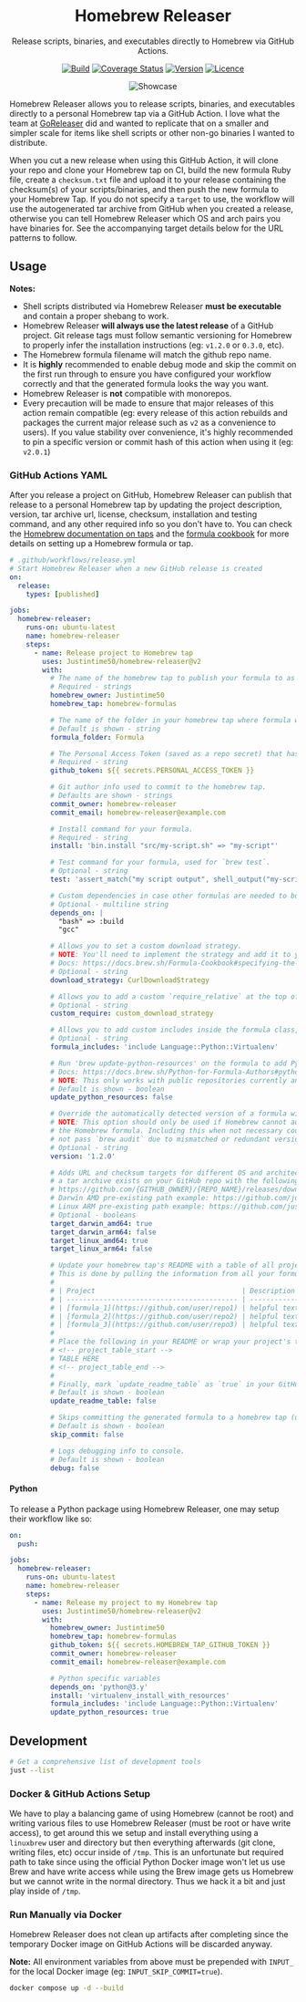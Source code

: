 <div align="center">

# Homebrew Releaser

Release scripts, binaries, and executables directly to Homebrew via GitHub Actions.

[![Build](https://github.com/Justintime50/homebrew-releaser/workflows/build/badge.svg)](https://github.com/Justintime50/homebrew-releaser/actions)
[![Coverage Status](https://coveralls.io/repos/github/Justintime50/homebrew-releaser/badge.svg?branch=main)](https://coveralls.io/github/Justintime50/homebrew-releaser?branch=main)
[![Version](https://img.shields.io/github/v/tag/justintime50/homebrew-releaser)](https://github.com/justintime50/homebrew-releaser/releases)
[![Licence](https://img.shields.io/github/license/Justintime50/homebrew-releaser)](LICENSE)

<img src="https://raw.githubusercontent.com/justintime50/assets/main/src/homebrew-releaser/showcase.png" alt="Showcase">

</div>

Homebrew Releaser allows you to release scripts, binaries, and executables directly to a personal Homebrew tap via a GitHub Action. I love what the team at [GoReleaser](https://github.com/goreleaser/goreleaser) did and wanted to replicate that on a smaller and simpler scale for items like shell scripts or other non-go binaries I wanted to distribute.

When you cut a new release when using this GitHub Action, it will clone your repo and clone your Homebrew tap on CI, build the new formula Ruby file, create a `checksum.txt` file and upload it to your release containing the checksum(s) of your scripts/binaries, and then push the new formula to your Homebrew Tap. If you do not specify a `target` to use, the workflow will use the autogenerated tar archive from GitHub when you created a release, otherwise you can tell Homebrew Releaser which OS and arch pairs you have binaries for. See the accompanying target details below for the URL patterns to follow.

## Usage

**Notes:**

- Shell scripts distributed via Homebrew Releaser **must be executable** and contain a proper shebang to work.
- Homebrew Releaser **will always use the latest release** of a GitHub project. Git release tags must follow semantic versioning for Homebrew to properly infer the installation instructions (eg: `v1.2.0` or `0.3.0`, etc).
- The Homebrew formula filename will match the github repo name.
- It is **highly** recommended to enable debug mode and skip the commit on the first run through to ensure you have configured your workflow correctly and that the generated formula looks the way you want.
- Homebrew Releaser is **not** compatible with monorepos.
- Every precaution will be made to ensure that major releases of this action remain compatible (eg: every release of this action rebuilds and packages the current major release such as `v2` as a convenience to users). If you value stability over convenience, it's highly recommended to pin a specific version or commit hash of this action when using it (eg: `v2.0.1`)

### GitHub Actions YAML

After you release a project on GitHub, Homebrew Releaser can publish that release to a personal Homebrew tap by updating the project description, version, tar archive url, license, checksum, installation and testing command, and any other required info so you don't have to. You can check the [Homebrew documentation on taps](https://docs.brew.sh/How-to-Create-and-Maintain-a-Tap) and the [formula cookbook](https://docs.brew.sh/Formula-Cookbook) for more details on setting up a Homebrew formula or tap.

```yml
# .github/workflows/release.yml
# Start Homebrew Releaser when a new GitHub release is created
on:
  release:
    types: [published]

jobs:
  homebrew-releaser:
    runs-on: ubuntu-latest
    name: homebrew-releaser
    steps:
      - name: Release project to Homebrew tap
        uses: Justintime50/homebrew-releaser@v2
        with:
          # The name of the homebrew tap to publish your formula to as it appears on GitHub.
          # Required - strings
          homebrew_owner: Justintime50
          homebrew_tap: homebrew-formulas

          # The name of the folder in your homebrew tap where formula will be committed to.
          # Default is shown - string
          formula_folder: Formula

          # The Personal Access Token (saved as a repo secret) that has `repo` permissions for the repo running the action AND Homebrew tap you want to release to.
          # Required - string
          github_token: ${{ secrets.PERSONAL_ACCESS_TOKEN }}

          # Git author info used to commit to the homebrew tap.
          # Defaults are shown - strings
          commit_owner: homebrew-releaser
          commit_email: homebrew-releaser@example.com

          # Install command for your formula.
          # Required - string
          install: 'bin.install "src/my-script.sh" => "my-script"'

          # Test command for your formula, used for `brew test`.
          # Optional - string
          test: 'assert_match("my script output", shell_output("my-script-command"))'

          # Custom dependencies in case other formulas are needed to build the current one.
          # Optional - multiline string
          depends_on: |
            "bash" => :build
            "gcc"

          # Allows you to set a custom download strategy.
          # NOTE: You'll need to implement the strategy and add it to your tap repository.
          # Docs: https://docs.brew.sh/Formula-Cookbook#specifying-the-download-strategy-explicitly
          # Optional - string
          download_strategy: CurlDownloadStrategy

          # Allows you to add a custom `require_relative` at the top of the formula template.
          # Optional - string
          custom_require: custom_download_strategy

          # Allows you to add custom includes inside the formula class, before dependencies and install blocks.
          # Optional - string
          formula_includes: 'include Language::Python::Virtualenv'

          # Run 'brew update-python-resources' on the formula to add Python resources.
          # Docs: https://docs.brew.sh/Python-for-Formula-Authors#python-declarations-for-applications
          # NOTE: This only works with public repositories currently and must be done manually if for a private repo.
          # Default is shown - boolean
          update_python_resources: false

          # Override the automatically detected version of a formula with an explicit value.
          # NOTE: This option should only be used if Homebrew cannot automatically detect the version when generating
          # the Homebrew formula. Including this when not necessary could lead to uninstallable formula that may 
          # not pass `brew audit` due to mismatched or redundant version strings.
          # Optional - string
          version: '1.2.0'

          # Adds URL and checksum targets for different OS and architecture pairs. Using this option assumes 
          # a tar archive exists on your GitHub repo with the following URL pattern (this cannot be customized):
          # https://github.com/{GITHUB_OWNER}/{REPO_NAME}/releases/download/{TAG}/{REPO_NAME}-{VERSION}-{OPERATING_SYSTEM}-{ARCHITECTURE}.tar.gz'
          # Darwin AMD pre-existing path example: https://github.com/justintime50/myrepo/releases/download/v1.2.0/myrepo-1.2.0-darwin-amd64.tar.gz
          # Linux ARM pre-existing path example: https://github.com/justintime50/myrepo/releases/download/v1.2.0/myrepo-1.2.0-linux-arm64.tar.gz
          # Optional - booleans
          target_darwin_amd64: true
          target_darwin_arm64: false
          target_linux_amd64: true
          target_linux_arm64: false

          # Update your homebrew tap's README with a table of all projects in the tap.
          # This is done by pulling the information from all your formula.rb files - eg:
          #
          # | Project                                    | Description  | Install                  |
          # | ------------------------------------------ | ------------ | ------------------------ |
          # | [formula_1](https://github.com/user/repo1) | helpful text | `brew install formula_1` |
          # | [formula_2](https://github.com/user/repo2) | helpful text | `brew install formula_2` |
          # | [formula_3](https://github.com/user/repo3) | helpful text | `brew install formula_3` |
          #
          # Place the following in your README or wrap your project's table in these comment tags:
          # <!-- project_table_start -->
          # TABLE HERE
          # <!-- project_table_end -->
          #
          # Finally, mark `update_readme_table` as `true` in your GitHub Action config and we'll do the work of building a custom table for you.
          # Default is shown - boolean
          update_readme_table: false

          # Skips committing the generated formula to a homebrew tap (useful to verify results on a first run).
          # Default is shown - boolean
          skip_commit: false

          # Logs debugging info to console.
          # Default is shown - boolean
          debug: false
```

#### Python

To release a Python package using Homebrew Releaser, one may setup their workflow like so:

```yml
on:
  push:

jobs:
  homebrew-releaser:
    runs-on: ubuntu-latest
    name: homebrew-releaser
    steps:
      - name: Release my project to my Homebrew tap
        uses: Justintime50/homebrew-releaser@v2
        with:
          homebrew_owner: Justintime50
          homebrew_tap: homebrew-formulas
          github_token: ${{ secrets.HOMEBREW_TAP_GITHUB_TOKEN }}
          commit_owner: homebrew-releaser
          commit_email: homebrew-releaser@example.com

          # Python specific variables
          depends_on: 'python@3.y'
          install: 'virtualenv_install_with_resources'
          formula_includes: 'include Language::Python::Virtualenv'
          update_python_resources: true
```

## Development

```sh
# Get a comprehensive list of development tools
just --list
```

### Docker & GitHub Actions Setup

We have to play a balancing game of using Homebrew (cannot be root) and writing various files to use Homebrew Releaser (must be root or have write access), to get around this we setup and install everything using a `linuxbrew` user and directory but then everything afterwards (git clone, writing files, etc) occur inside of `/tmp`. This is an unfortunate but required path to take since using the official Python Docker image won't let us use Brew and have write access while using the Brew image gets us Homebrew but we cannot write in the normal directory. Thus we hack it a bit and just play inside of `/tmp`.

### Run Manually via Docker

Homebrew Releaser does not clean up artifacts after completing since the temporary Docker image on GitHub Actions will be discarded anyway.

**Note:** All environment variables from above must be prepended with `INPUT_` for the local Docker image (eg: `INPUT_SKIP_COMMIT=true`).

```sh
docker compose up -d --build
```
